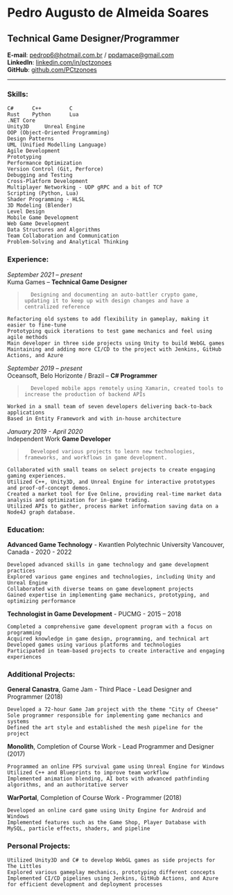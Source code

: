 # Pedro Augusto de Almeida Soares
## Technical Game Designer/Programmer

**E-mail**: pedrop6@hotmail.com.br / ppdamace@gmail.com  
**LinkedIn**: [linkedin.com/in/pctzonoes](https://www.linkedin.com/in/pctzonoes/)  
**GitHub**: [github.com/PCtzonoes](https://github.com/PCtzonoes)  

****

### Skills:

    C#		C++	    	C
    Rust	Python		Lua
    .NET Core
    Unity3D		Unreal Engine
    OOP (Object-Oriented Programming)
    Design Patterns
    UML (Unified Modelling Language)
    Agile Development
    Prototyping
    Performance Optimization
    Version Control (Git, Perforce)
    Debugging and Testing
    Cross-Platform Development
    Multiplayer Networking - UDP gRPC and a bit of TCP
    Scripting (Python, Lua)
    Shader Programming - HLSL
    3D Modeling (Blender)
    Level Design
    Mobile Game Development
    Web Game Development
    Data Structures and Algorithms
    Team Collaboration and Communication
    Problem-Solving and Analytical Thinking

### Experience:

_September 2021 – present_  
Kuma Games – **Technical Game Designer**

>       Designing and documenting an auto-battler crypto game, updating it to keep up with design changes and have a centralized reference
    Refactoring old systems to add flexibility in gameplay, making it easier to fine-tune
    Prototyping quick iterations to test game mechanics and feel using agile methods
    Main developer in three side projects using Unity to build WebGL games
    Maintaining and adding more CI/CD to the project with Jenkins, GitHub Actions, and Azure

_September 2019 – present_  
Oceansoft, Belo Horizonte / Brazil – **C# Programmer**

>       Developed mobile apps remotely using Xamarin, created tools to increase the production of backend APIs
    Worked in a small team of seven developers delivering back-to-back applications
    Based in Entity Framework and with in-house architecture

_January 2019 - April 2020_  
Independent Work **Game Developer**

>       Developed various projects to learn new technologies, frameworks, and workflows in game development.
    Collaborated with small teams on select projects to create engaging gaming experiences.
    Utilized C++, Unity3D, and Unreal Engine for interactive prototypes and proof-of-concept demos.
    Created a market tool for Eve Online, providing real-time market data analysis and optimization for in-game trading.
    Utilized APIs to gather, process market information saving data on a Node4J graph database.

### Education:

**Advanced Game Technology** - Kwantlen Polytechnic University Vancouver, Canada - 2020 - 2022

    Developed advanced skills in game technology and game development practices
    Explored various game engines and technologies, including Unity and Unreal Engine
    Collaborated with diverse teams on game development projects
    Gained expertise in implementing game mechanics, prototyping, and optimizing performance

**Technologist in Game Development** - PUCMG - 2015 – 2018

    Completed a comprehensive game development program with a focus on programming
    Acquired knowledge in game design, programming, and technical art
    Developed games using various platforms and technologies
    Participated in team-based projects to create interactive and engaging experiences

### Additional Projects:

**General Canastra**, Game Jam - Third Place - Lead Designer and Programmer (2018)

    Developed a 72-hour Game Jam project with the theme "City of Cheese"
    Sole programmer responsible for implementing game mechanics and systems
    Defined the art style and established the mesh pipeline for the project

**Monolith**, Completion of Course Work - Lead Programmer and Designer (2017)

    Programmed an online FPS survival game using Unreal Engine for Windows
    Utilized C++ and Blueprints to improve team workflow
    Implemented animation blending, AI bots with advanced pathfinding algorithms, and an authoritative server

**WarPortal**, Completion of Course Work - Programmer (2018)

    Developed an online card game using Unity Engine for Android and Windows
    Implemented features such as the Game Shop, Player Database with MySQL, particle effects, shaders, and pipeline

### Personal Projects:

    Utilized Unity3D and C# to develop WebGL games as side projects for The Littles
    Explored various gameplay mechanics, prototyping different concepts
    Implemented CI/CD pipelines using Jenkins, GitHub Actions, and Azure for efficient development and deployment processes

